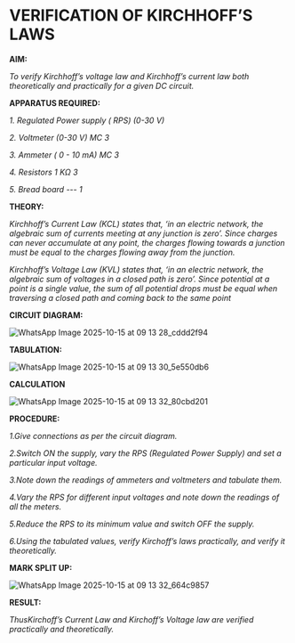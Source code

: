 # VERIFICATION OF KIRCHHOFF’S LAWS

**AIM:**

*To verify Kirchhoff’s voltage law and Kirchhoff’s current law both theoretically and practically for a given DC circuit.*

**APPARATUS REQUIRED:**

*1.	Regulated Power supply ( RPS)	(0-30 V)*
   
*2.	Voltmeter	(0-30 V) MC	3*
   
*3.	Ammeter	( 0 - 10 mA) MC	3*
   
*4.	Resistors	1 KΩ	3*

*5.	Bread board	---	1*

**THEORY:**

*Kirchhoff’s Current Law (KCL) states that, ‘in an electric network, the algebraic sum of currents meeting at any junction is zero’. Since charges can never accumulate at any point, the charges flowing towards a junction must be equal to the charges flowing away from the junction.*

*Kirchhoff’s Voltage Law (KVL) states that, ‘in an electric network, the algebraic sum of voltages in a closed path is zero’. Since potential at a point is a single value, the sum of all potential drops must be equal when traversing a closed path and coming back to the same point*

**CIRCUIT DIAGRAM:**

![WhatsApp Image 2025-10-15 at 09 13 28_cddd2f94](https://github.com/user-attachments/assets/31d96e3e-05b2-4399-a8e5-1dbec7b0c99b)








**TABULATION:**

![WhatsApp Image 2025-10-15 at 09 13 30_5e550db6](https://github.com/user-attachments/assets/b72e27fc-499f-43d1-8a6c-37cea5e86f1b)








**CALCULATION**

![WhatsApp Image 2025-10-15 at 09 13 32_80cbd201](https://github.com/user-attachments/assets/ed87f943-9bf0-4f1e-a07b-73d6f04b7ecf)











**PROCEDURE:**

 *1.Give connections as per the circuit diagram.*

 *2.Switch ON the supply, vary the RPS (Regulated Power Supply) and set a particular input voltage.*
	
 *3.Note down the readings of ammeters and voltmeters and tabulate them.*
	
 *4.Vary the RPS for different input voltages and note down the readings of all the meters.*

 *5.Reduce the RPS to its minimum value and switch OFF the supply.*
  
 *6.Using the tabulated values, verify Kirchoff’s laws practically, and verify it theoretically.*

**MARK SPLIT UP:**

![WhatsApp Image 2025-10-15 at 09 13 32_664c9857](https://github.com/user-attachments/assets/96568e2f-6a00-41f7-a9ff-582106893931)






 

**RESULT:**

*ThusKirchoff’s Current Law and Kirchoff’s Voltage law are verified practically and theoretically.*

